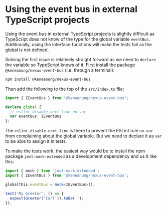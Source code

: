 # Using the event bus in external TypeScript projects #

Using the event bus in external TypeScript projects is slightly difficult as TypeScript does not know of the type for the global variable `eventBus`. Additionally, using the interface functions will make the tests fail as the global is not defined.

Solving the first issue is relatively straight forward as we need to `declare` the variable so TypeScript knows of it. First install the package `@keneanung/nexus-event-bus` (i.e. through a terminal):

```bash
npm install @keneanung/nexus-event-bus
```

Then add the following to the top of the `src/index.ts` file:

```typescript
import { IEventBus } from "@keneanung/nexus-event-bus";

declare global {
  // eslint-disable-next-line no-var
  var eventBus: IEventBus
};
```

The `eslint-disable-next-line` is there to prevent the ESLint rule `no-var` from complaining about the global variable. But we need to declare it as `var` to be able to assign it in tests.

To make the tests work, the easiest way would be to install the npm package `jest-mock-extended` as a development dependency and us it like this:

```typescript
import { mock } from 'jest-mock-extended';
import { IEventBus } from '@keneanung/nexus-event-bus';

globalThis.eventBus = mock<IEventBus>();

test('My Greeter', () => {
  expect(Greeter('Carl')).toBe('');
});
```
